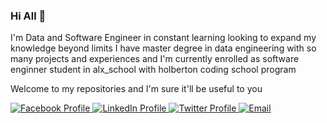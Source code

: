 ### Hi All 👋




I'm Data and Software Engineer in constant learning looking to expand my knowledge beyond limits I have master degree in data engineering with so many projects and experiences and  I'm currently enrolled as software enginner student in alx_school with holberton coding school program

Welcome to my repositories and I'm sure it'll be useful to you

<a href="https://www.facebook.com/undetectable0101">
  <img src="facebook-icon.svg" alt="Facebook Profile">
</a>

<a href="https://www.linkedin.com/in/your-profile-link">
  <img src="linkedin-icon.svg" alt="LinkedIn Profile">
</a>

<a href="https://twitter.com/your-profile-link">
  <img src="twitter-icon.svg" alt="Twitter Profile">
</a>

<a href="mailto:your-email@example.com">
  <img src="email-icon.svg" alt="Email">
</a>



